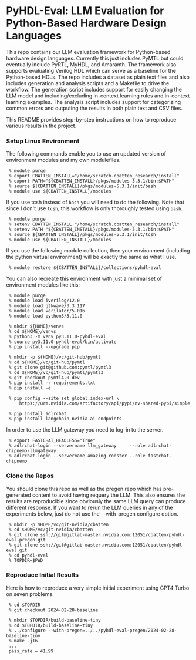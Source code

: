 
# PyHDL-Eval: LLM Evaluation for Python-Based Hardware Design Languages

This repo contains our LLM evaluation framework for Python-based hardware
design languages. Currently this just includes PyMTL but could eventually
include PyRTL, MyHDL, and Amaranth. The framework also supports
evaluating Verilog HDL which can serve as a baseline for the Python-based
HDLs. The repo includes a dataset as plain text files and also includes
generation and analysis scripts and a Makefile to drive the workflow. The
generation script includes support for easily changing the LLM model and
including/excluding in-context learning rules and in-context learning
examples. The analysis script includes support for categorizing common
errors and outputing the results in both plain text and CSV files.

This README provides step-by-step instructions on how to reproduce
various results in the project.

### Setup Linux Environment

The following commands enable you to use an updated version of
environment modules and my own modulefiles.

```
 % module purge
 % export CBATTEN_INSTALL="/home/scratch.cbatten_research/install"
 % export PATH="${CBATTEN_INSTALL}/pkgs/modules-5.3.1/bin:$PATH"
 % source ${CBATTEN_INSTALL}/pkgs/modules-5.3.1/init/bash
 % module use ${CBATTEN_INSTALL}/modules
```

If you use tcsh instead of `bash` you will need to do the following. Note
that since I don't use `tcsh`, this workflow is only thoroughly tested
using `bash`.

```
 % module purge
 % setenv CBATTEN_INSTALL "/home/scratch.cbatten_research/install"
 % setenv PATH "${CBATTEN_INSTALL}/pkgs/modules-5.3.1/bin:$PATH"
 % source ${CBATTEN_INSTALL}/pkgs/modules-5.3.1/init/tcsh
 % module use ${CBATTEN_INSTALL}/modules
```

If you use the following module collection, then your environment
(including the python virtual environment) will be exactly the same as
what I use.

```
 % module restore ${CBATTEN_INSTALL}/collections/pyhdl-eval
```

You can also recreate this environment with just a minimal set of
environment modules like this:

```
 % module purge
 % module load iverilog/12.0
 % module load gtkwave/3.3.117
 % module load verilator/5.016
 % module load python3/3.11.0

 % mkdir ${HOME}/venvs
 % cd ${HOME}/venvs
 % python3 -m venv py3.11.0-pyhdl-eval
 % source py3.11.0-pyhdl-eval/bin/activate
 % pip install --upgrade pip

 % mkdir -p ${HOME}/vc/git-hub/pymtl
 % cd ${HOME}/vc/git-hub/pymtl
 % git clone git@github.com:pymtl/pymtl3
 % cd ${HOME}/vc/git-hub/pymtl/pymtl3
 % git checkout pymtl4.0-dev
 % pip install -r requirements.txt
 % pip install -e .

 % pip config --site set global.index-url \
     https://urm.nvidia.com/artifactory/api/pypi/nv-shared-pypi/simple

 % pip install adlrchat
 % pip install langchain-nvidia-ai-endpoints
```

In order to use the LLM gateway you need to log-in to the server.

```
 % export FASTCHAT_HEADLESS="True"
 % adlrchat-login --servername llm_gateway     --role adlrchat-chipnemo-llmgateway
 % adlrchat-login --servername amazing-rooster --role fastchat-chipnemo
```

### Clone the Repos

You should clone this repo as well as the pregen repo which has
pre-generated content to avoid having requery the LLM. This also ensures
the results are reproducible since obviously the same LLM query can
produce different response. If you want to rerun the LLM queries in any
of the experiments below, just do not use the --with-pregen configure
option.

```
 % mkdir -p $HOME/vc/git-nvidia/cbatten
 % cd $HOME/vc/git-nvidia/cbatten
 % git clone ssh://git@gitlab-master.nvidia.com:12051/cbatten/pyhdl-eval-pregen.git
 % git clone ssh://git@gitlab-master.nvidia.com:12051/cbatten/pyhdl-eval.git
 % cd pyhdl-eval
 % TOPDIR=$PWD
```

### Reproduce Initial Results

Here is how to reproduce a very simple initial experiment using GPT4
Turbo on seven problems.

```
 % cd $TOPDIR
 % git checkout 2024-02-28-baseline

 % mkdir $TOPDIR/build-baseline-tiny
 % cd $TOPDIR/build-baseline-tiny
 % ../configure --with-pregen=../../pyhdl-eval-pregen/2024-02-28-baseline-tiny
 % make -j16
 ...
 pass_rate = 41.99
```

